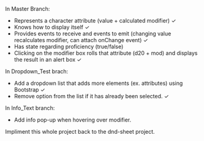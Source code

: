In Master Branch:
- Represents a character attribute (value + calculated modifier) ✓
- Knows how to display itself ✓
- Provides events to receive and events to emit (changing value recalculates modifier, can attach onChange event) ✓
- Has state regarding proficiency (true/false)
- Clicking on the modifier box rolls that attribute (d20 + mod) and displays the result in an alert box ✓


In Dropdown_Test brach:
- Add a dropdown list that adds more elements (ex. attributes) using Bootstrap ✓
- Remove option from the list if it has already been selected. ✓

In Info_Text branch:
- Add info pop-up when hovering over modifier.



Impliment this whole project back to the dnd-sheet project.
